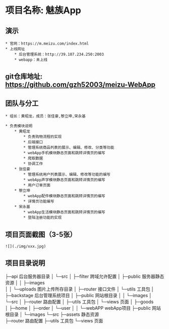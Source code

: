 # 项目名称: 魅族App
## 演示
	* 官网：https://m.meizu.com/index.html
	* 上线网址
		* 后台管理系统：http://39.107.234.250:2003
		* webapp：未上线
## git仓库地址: https://github.com/gzh52003/meizu-WebApp

## 团队与分工
	* 组长：黄昭龙，成员：张佳豪,黎立坤,宋永基
		
	* 负责模块说明
		* 黄昭龙
			* 负责购物流程的实现
			* 后端接口
			* 管理系统商品列表的展示、编辑、修改、分类等功能
			* webApp手机模块静态页面和跳转详情页的编写
			* 爬取数据
			* 协调工作
		* 张佳豪
			* 管理系统用户列表展示、编辑、修改等功能的编写
			* webApp声学模块静态页面和跳转详情页的编写
			* 用户订单页面
		* 黎立坤
			* webApp配件模块静态页面和跳转详情页的编写
			* 详情页功能编写
		* 宋永基
			* webApp生活模块静态页面和跳转详情页的编写
			* 登陆注册功能的实现
## 项目页面截图（3-5张）
	![](./img/xxx.jpg)

## 项目目录说明
	
	
├─api		后台服务器目录
│  └─src
│      ├─filter		跨域允许配置
│      ├─public		服务器静态资源
│      │  ├─images	
│      │  └─uploads	图片上传所存目录
│      ├─router		接口文件
│	   └─utils		工具包
│   
├─backstage		后台管理系统项目
│  ├─public		网站根目录
│  │  └─images
│  └─src
│      ├─router		路由配置
│      ├─utils		工具包
│      └─views		页面
│          ├─goods	
│          ├─home
│          ├─order
│          └─user
│
│
└─webAPP		webApp项目
    ├─public	网站根目录
    │  └─images
    └─src
        ├─assets	静态资源	
        ├─router	路由配置
        ├─utils		工具包
        └─views		页面